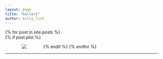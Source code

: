 ```yaml
---
layout: page
title: "Gallery"
author: billy_rick
---
```



{% for post in site.posts %}  
{% if post.plot %}  
<figure style="width:25%;float:left;margin:0px;text-align:center;padding:0px;">
<a href="{{ site.url }}/images/{{ post.plot }}" title="{{ post.title }}"><img src="{{ site.url }}/images/{{ post.plot }}"></a>
<figcaption><a href="{{ site.url }}/{{ post.url }}" title="{{ post.title }}"></a></figcaption>
</figure>
{% endif %} 
{% endfor %}

-----
<br>

